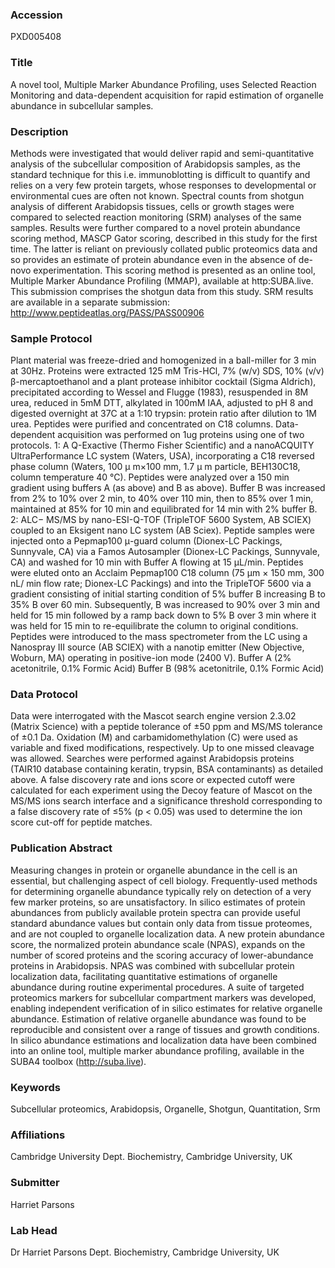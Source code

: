 ### Accession
PXD005408

### Title
A novel tool, Multiple Marker Abundance Profiling, uses Selected Reaction Monitoring and data-dependent acquisition for rapid estimation of organelle abundance in subcellular samples.

### Description
Methods were investigated that would deliver rapid and semi-quantitative analysis of the subcellular composition of Arabidopsis samples, as the standard technique for this i.e. immunoblotting is difficult to quantify and relies on a very few protein targets, whose responses to developmental or environmental cues are often not known.  Spectral counts from shotgun analysis of different Arabidopsis tissues, cells or growth stages were compared to selected reaction monitoring (SRM) analyses of the same samples. Results were further compared to a novel protein abundance scoring method, MASCP Gator scoring, described in this study for the first time. The latter is reliant on previously collated public proteomics data and so provides an estimate of protein abundance even in the absence of de-novo experimentation. This scoring method is presented as an online tool, Multiple Marker Abundance Profiling (MMAP), available at http:SUBA.live. This submission comprises the shotgun data from this study. SRM results are available in a separate submission: http://www.peptideatlas.org/PASS/PASS00906

### Sample Protocol
Plant material was freeze-dried and homogenized in a ball-miller for 3 min at 30Hz. Proteins were extracted 125 mM Tris-HCl, 7% (w/v) SDS, 10% (v/v) β-mercaptoethanol and a plant protease inhibitor cocktail (Sigma Aldrich), precipitated according to Wessel and Flugge (1983), resuspended in  8M urea, reduced in 5mM DTT, alkylated in 100mM IAA, adjusted to pH 8 and digested overnight at 37C at a 1:10 trypsin: protein ratio after dilution to 1M urea. Peptides were purified and concentrated on C18 columns.  Data-dependent acquisition was performed on 1ug proteins using one of two protocols.  1: A Q-Exactive (Thermo Fisher Scientific) and a nanoACQUITY UltraPerformance LC system (Waters, USA), incorporating a C18 reversed phase column (Waters, 100 μ m×100 mm, 1.7 μ m particle, BEH130C18, column temperature 40 °C). Peptides were analyzed over a 150 min gradient using buffers A (as above) and B as above). Buffer B was increased from 2% to 10% over 2 min, to 40% over 110 min, then to 85% over 1 min, maintained at 85% for 10 min and equilibrated for 14 min with 2% buffer B.   2: ALC− MS/MS by nano-ESI-Q-TOF (TripleTOF 5600 System, AB SCIEX) coupled to an Eksigent nano LC system (AB Sciex). Peptide samples were injected onto a Pepmap100 μ-guard column (Dionex-LC Packings, Sunnyvale, CA) via a Famos Autosampler (Dionex-LC Packings, Sunnyvale, CA) and washed for 10 min with Buffer A  flowing at 15 μL/min. Peptides were eluted onto an Acclaim Pepmap100 C18 column (75 μm × 150 mm, 300 nL/ min flow rate; Dionex-LC Packings) and into the TripleTOF 5600 via a gradient consisting of initial starting condition of 5% buffer B increasing B to 35% B over 60 min. Subsequently, B was increased to 90% over 3 min and held for 15 min followed by a ramp back down to 5% B over 3 min where it was held for 15 min to re-equilibrate the column to original conditions. Peptides were introduced to the mass spectrometer from the LC using a Nanospray III source (AB SCIEX) with a nanotip emitter (New Objective, Woburn, MA) operating in positive-ion mode (2400 V). Buffer A (2% acetonitrile, 0.1% Formic Acid) Buffer B (98% acetonitrile, 0.1% Formic Acid)

### Data Protocol
Data were interrogated with the Mascot search engine version 2.3.02 (Matrix Science) with a peptide tolerance of ±50 ppm and MS/MS tolerance of ±0.1 Da.  Oxidation (M) and carbamidomethylation (C) were used as variable and fixed modifications, respectively. Up to one missed cleavage was allowed. Searches were performed against Arabidopsis proteins (TAIR10 database containing keratin, trypsin, BSA contaminants) as detailed above. A false discovery rate and ions score or expected cutoff were calculated for each experiment using the Decoy feature of Mascot on the MS/MS ions search interface and a significance threshold corresponding to a false discovery rate of ≤5% (p < 0.05) was used to determine the ion score cut-off for peptide matches.

### Publication Abstract
Measuring changes in protein or organelle abundance in the cell is an essential, but challenging aspect of cell biology. Frequently-used methods for determining organelle abundance typically rely on detection of a very few marker proteins, so are unsatisfactory. In silico estimates of protein abundances from publicly available protein spectra can provide useful standard abundance values but contain only data from tissue proteomes, and are not coupled to organelle localization data. A new protein abundance score, the normalized protein abundance scale (NPAS), expands on the number of scored proteins and the scoring accuracy of lower-abundance proteins in Arabidopsis. NPAS was combined with subcellular protein localization data, facilitating quantitative estimations of organelle abundance during routine experimental procedures. A suite of targeted proteomics markers for subcellular compartment markers was developed, enabling independent verification of in silico estimates for relative organelle abundance. Estimation of relative organelle abundance was found to be reproducible and consistent over a range of tissues and growth conditions. In silico abundance estimations and localization data have been combined into an online tool, multiple marker abundance profiling, available in the SUBA4 toolbox (http://suba.live).

### Keywords
Subcellular proteomics, Arabidopsis, Organelle, Shotgun, Quantitation, Srm

### Affiliations
Cambridge University
Dept. Biochemistry, Cambridge University, UK

### Submitter
Harriet Parsons

### Lab Head
Dr Harriet Parsons
Dept. Biochemistry, Cambridge University, UK


